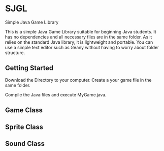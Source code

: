 # SJGL
Simple Java Game Library

This is a simple Java Game Library suitable for beginning Java students. It has no dependencies and all necessary files are in the same folder. As it relies on the standard Java library, it is lightweight and portable. You can use a simple text editor such as Geany without having to worry about folder structure.

## Getting Started

Download the Directory to your computer. Create a your game file in the same folder.

Compile the Java files and execute MyGame.java.

## Game Class

## Sprite Class

## Sound Class
